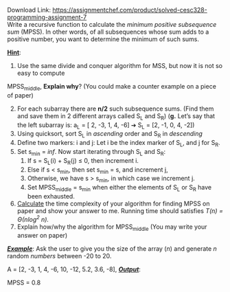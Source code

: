 Download Link: https://assignmentchef.com/product/solved-cesc328-programming-assignment-7
<br>
Write a recursive function to calculate the <em>minimum positive subsequence sum</em> (MPSS). In other words, of all subsequences whose sum adds to a positive number, you want to determine the minimum of such sums.

<strong><u>Hint</u></strong>:

<ol>

 <li>Use the same divide and conquer algorithm for MSS, but now it is not so easy to compute</li>

</ol>

MPSS<sub>middle</sub>, <strong>Explain why</strong>? (You could make a counter example on a piece of paper)

<ol start="2">

 <li>For each subarray there are <strong>n/2</strong> such subsequence sums. (Find them and save them in 2 different arrays called S<sub>L</sub> and S<sub>R</sub>) (<strong>g.</strong> Let’s say that the left subarray is: a<sub>L</sub> = [ 2, -3, 1, 4, -6] ➔ S<sub>L</sub> = [2, -1, 0, 4, -2])</li>

 <li>Using quicksort, sort S<sub>L</sub> in <em>ascending</em> order and S<sub>R</sub> in <em>descending</em></li>

 <li>Define two markers: i and j: Let i be the index marker of S<sub>L</sub>, and j for S<sub>R</sub>.</li>

 <li>Set s<sub>min</sub> = <em>inf</em>. Now start iterating through S<sub>L</sub> and S<sub>R</sub>:

  <ol>

   <li>If s = S<sub>L</sub>(i) + S<sub>R</sub>(j) ≤ 0, then increment i.</li>

   <li>Else if s &lt; s<sub>min</sub>, then set s<sub>min</sub> = s, and increment j,</li>

   <li>Otherwise, we have s &gt; s<sub>min</sub>, in which case we increment j.</li>

   <li>Set MPSS<sub>middle</sub> = s<sub>min</sub> when either the elements of S<sub>L</sub> or S<sub>R</sub> have been exhausted.</li>

  </ol></li>

 <li><u>Calculate</u> the time complexity of your algorithm for finding MPSS on paper and show your answer to me. Running time should satisfies <em>T(n) = Θ(nlog<sup>2</sup> n).</em></li>

 <li>Explain how/why the algorithm for MPSS<sub>middle</sub> (You may write your answer on paper)</li>

</ol>




<strong><em><u>Example</u></em></strong>:  Ask the user to give you the size of the array (<em>n</em>) and generate <em>n</em> random <em>numbers</em> between -20 to 20.

A = [2, -3, 1, 4, -6, 10, -12, 5.2, 3.6, -8],  <strong><em><u>Output</u></em></strong>:

MPSS = 0.8


